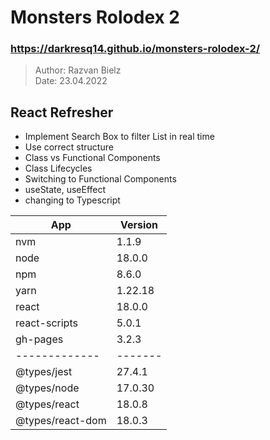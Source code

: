 # Monsters Rolodex 2
### https://darkresq14.github.io/monsters-rolodex-2/

> Author: Razvan Bielz  
> Date: 23.04.2022  

## React Refresher
- Implement Search Box to filter List in real time
- Use correct structure
- Class vs Functional Components
- Class Lifecycles
- Switching to Functional Components
- useState, useEffect
- changing to Typescript

| App              | Version |
| ---------------- | ------- |
| nvm              | 1.1.9   |
| node             | 18.0.0  |
| npm              | 8.6.0   |
| yarn             | 1.22.18 |
| react            | 18.0.0  |
| react-scripts    | 5.0.1   |
| gh-pages         | 3.2.3   |
| -------------    | ------- |
| @types/jest      | 27.4.1  |
| @types/node      | 17.0.30 |
| @types/react     | 18.0.8  |
| @types/react-dom | 18.0.3  |
